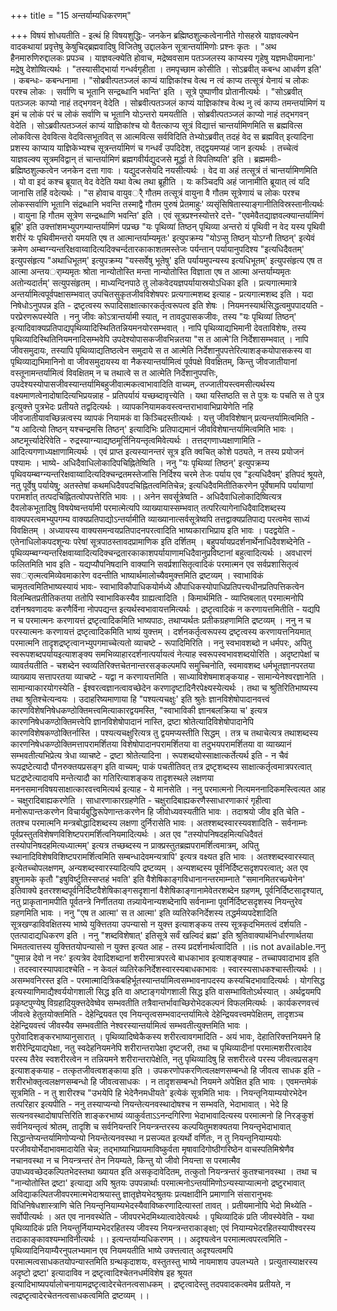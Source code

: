 +++
title = "15 अन्तर्याम्यधिकरणम्"

+++
विषयं शोधयतीति - इत्थं हि विषयशुद्धिः- जनकेन ब्रह्मिष्ठशुल्कत्वेनानीते गोसहस्रे याज्ञवल्क्येन वादकथायां प्रवृत्तेषु केषुचिद्ब्रह्मवादिषु विजितेषु उद्दालकेन सूत्रान्तर्यामिणोः प्रश्नः कृतः । "अथ हैनमारुणिरुद्दालकः प्रपञ्च । याज्ञवल्क्येति होवाच, मद्रेष्ववसाम पतञ्जलस्य काप्यस्य गृहेषु यज्ञमधीयमानाः' मद्रेषु देशोष्वित्यर्थः । "तस्यासीद्भार्या गन्धर्वगृहीता । तमपृच्छाम कोसीति । सोऽब्रवीत् कबन्ध आधर्वण इति' । कबन्धः- कबन्धनामा । "सोब्रवीत्पतञ्जलं काप्यं याज्ञिकांश्च वेत्थ न त्वं काप्य तत्सूत्रं येनायं च लोकः परश्च लोकः । सर्वाणि च भूतानि सन्द्रब्धानि भवन्ति' इति । सूत्रे पुष्पाणीव प्रोतानीत्यर्थः । "सोऽब्रवीत् पतञ्जलः काप्यो नाहं तद्भगवन् वेदेति । सोब्रवीत्पतञ्जलं काप्यं याज्ञिकांश्च वेत्थ नु त्वं काप्य तमन्तर्यामिणं य इमं च लोकं परं च लोकं सर्वाणि च भूतानि योऽन्तरो यमयतीति । सोब्रवीत्पतञ्जलं काप्यो नाहं तद्भगवन् वेदेति । सोऽब्रवीत्पतञ्जलं काप्यं याज्ञिकांश्च यो वैतत्काप्य सूत्रं विद्यात्तं चान्तर्यामिणमिति स ब्रह्मवित्स लोकवित्स देववित्स वेदवित्सभूतवित् स आत्मवित्स सर्वविदिति तेभ्योऽब्रवीत् तदहं वेद स ब्रह्मवित् इत्यादिना प्रशस्य काप्याय याज्ञिकेभ्यश्च सूत्रन्तर्यामिणं च गन्धर्वं उपदिदेश, तद्द्वयमप्यहं जान इत्यर्थः । तच्चेत्वं याज्ञवल्क्य सूत्रमविद्वान् तं चान्तर्यामिणं ब्रह्मगवीर्यद्युदजसे मूर्द्धा ते विपतिष्यति' इति । ब्रह्ममवीः- ब्रह्मिष्ठशुल्कत्वेन जनकेन दत्ता गावः । यद्युदजसेयदि नयसीत्यर्थः । वेद वा अहं तत्सूत्रं तं चान्तर्यामिणमिति । यो वा इदं कश्च ब्रूयात् वेद वेदेति यथा वेत्थ तथा ब्रूहीति । यः कञ्चिदपि अहं जानामीति ब्रूयात् त्वं यदि जानासि तर्हि वदेत्यर्थः । "स होवाच वायुवर्ै गौतम तत्सूत्रं वायुना वै गौतम सूत्रेणायं च लोकः परश्च लोकस्सर्वाणि भूतानि संद्रब्धानि भवन्ति तस्माद्वै गौतम पुरुषं प्रेतमाहुः' व्यसृंसिषितास्याङ्गानीतिविस्रस्तानीत्यर्थः । वायुना हि गौतम सूत्रेण सन्द्रब्धाणि भवन्ति' इति । एवं सूत्रप्रश्नस्योत्तरे दत्ते- "एवमेवैतद्याज्ञवल्क्यान्तर्यामिणं ब्रूहि' इति उक्त्तांशमभ्युपगम्यान्तर्यामिणं पप्रच्छ "यः पृथिव्यां तिष्ठन् पृथिव्या अन्तरो यं पृथिवी न वेद यस्य पृथिवी शरीरं यः पृथिवीमन्तरो यमयति एष त आत्मान्तर्याम्यमृतः' इत्युपक्रम्य "योऽप्सु तिष्ठन् योऽग्नौ तिष्ठन्' इत्येवं क्रमेण अम्ब्वग्न्यन्तरिक्षवाय्वादित्यदिक्चर्न्दतारकाकाशतमस्तेजः पर्यन्तान् पर्यायानुपदिश्य "इत्यधिदैवतम्' इत्युपसंहृत्य "अथाधिभूतम्' इत्युपक्रम्य "यस्सर्वेषु भूतेषु' इति पर्यायमुपन्यस्य इत्यधिभूतम्' इत्युपसंहृत्य एष त आत्मा अन्तयर्ाम्यमृतः श्रोता नान्योतोस्ति मन्ता नान्योतोस्ति विज्ञाता एष त आत्मा अन्तर्याम्यमृतः अतोन्यदार्तम्' सत्युपसंहृतम् । माध्यन्दिनपाठे तु लोकवेदयज्ञपर्यायास्रयोऽधिका इति । प्रत्यगात्ममात्रे अन्तर्यामित्वपूर्वपक्षासम्भवात् उपचितसुकृतजीवविशेषपरः प्रत्यगात्मशब्द इत्याह - प्रत्यगात्मशब्द इति । यदा निषेधोऽनुपपन्न इति - द्रष्टृत्वस्य रूपादिसाक्षात्कारकर्तृत्वरूपत्व इति शेषः । नियमनस्यार्थसिद्धत्वमुपपादयति - परप्रेरणरूपस्येति । ननु जीवः कोऽत्रान्तर्यामी स्यात्, न तावदुपासकजीवः, तस्य "यः पृथिव्यां तिष्ठन्' इत्यादिवाक्यप्रतिपाद्यपृथिव्यादिस्थितितन्नियमनयोरसम्भवात् । नापि पृथिव्याद्यभिमानी देवताविशेषः, तस्य पृथिव्यादिस्थितिनियमनादिसम्भवेपि उपदेश्योपासकजीवभिन्नतया "स त आत्मे'ति निर्देशासम्भवात् । नापि जीवसमुदायः, तस्यापि पृथिव्याद्यतिष्ठत्वेन समुदाये स त आत्मेति निर्देशानुपपत्तेरित्याशङ्कयोपासकस्य वा पृथिव्याद्यभिमानिनो वा जीवसमुदायस्य वा नैकस्यान्तर्यामित्वं पूर्वपक्षे विवक्षितम्, किन्तु जीवजातीयानां वस्तूनामन्तर्यामित्वं विवक्षितम् न च तथात्वे स त आत्मेति निर्देशानुपपत्तिः, उपदेश्यस्योपासजीवस्यान्तर्यामिबहुजीवात्मकत्वाभावादिति वाच्यम्, तज्जातीयस्त्वमसीत्यर्थस्य वक्ष्यमाणत्वेनादोषादित्यभिप्रयन्नाह - प्रतिपर्यायं यच्छब्दावृत्त्येति । यथा यस्तिष्ठति स ते पुत्रः यः पचति स ते पुत्र इत्युक्त्ते पुत्रभेदः प्रतीयते तद्वदित्यर्थः । व्यापकनियामकवस्त्वन्तराभावाभिप्रायेणेति नहि जीवजातीयावच्छिन्नत्वस्य व्यापकं नियामकं वा किञ्चिदस्तीत्यर्थः । यत्तु जीवविशेषान् प्रत्यन्तर्यामित्वमिति - "य आदित्यो तिष्ठन् यश्चन्द्रमसि तिष्ठन्' इत्यादिभिः प्रतिपाद्यमानं जीवविशेषान्तर्यामित्वमिति भावः । अष्टमूर्त्त्यादेरिवेति - रुद्रस्याग्न्याद्यष्ठमूर्त्तिनियन्तृत्वमिवेत्यर्थः । तत्तद्गणाध्यक्षाणामिति - आदित्यगणाध्यक्षाणामित्यर्थः । एवं प्राप्त इत्यस्यानन्तरं सूत्र इति क्वचित् कोशे पठ्यते, न तस्य प्रयोजनं पश्यामः । भाष्ये- अधिदैवाधिलोकादिपचिह्नितेष्विति । ननु "यः पृथिव्यां तिष्ठन्' इत्युपक्रम्य पृथिवयम्ब्वग्न्यन्तरिक्षवाय्वादित्यदिक्चन्द्रतमस्तेजांसि निर्दिश्य चरमे तेजः पर्याय एव "इत्यधिदैवम्' इतिपदं श्रूयते, नतु पूर्वेषु पर्यायेषु; अतस्तेषां कथमधिदैवपदचिह्नितत्वमितिचेन्न; इत्यधिदैवमितीतिकरणेन पूर्वेषामपि पर्यायाणां परामर्शात् तत्पदचिह्नितत्वोपपत्तेरिति भावः ।। अनेन सवर्सूत्रेष्वति - अधिदैवाधिलोकादिष्वित्यत्र दैवलोकभूतादिषु विषयेष्वन्तर्यामी परमात्मेत्यपि व्याख्यायास्सम्भवात् तत्परित्यागेनाधिदैवादिशब्दस्य वाक्यपरत्वमभ्युपगम्य वाक्यप्रतिपाद्योऽन्तर्यामीति व्याख्यानात्सर्वसूत्रेष्वपि तत्तद्वाक्यप्रतिपाद्य परत्वमेव साध्यं विवक्षितम् । अध्यायस्य वाक्यसमन्वयप्रतिपादनपरत्वादिति भाष्यकाराभिप्राय इति भावः । पदद्वयेति - एतेनाधिलोकपदशून्यः परेषां सूत्रपाठस्तावदप्रामाणिक इति दर्शितम् । बहुपर्यायप्रदर्शनार्थेनाधिदैवशब्देनेति - पृथिव्यम्ब्वग्न्यन्तरिक्षवाय्वादित्यदिक्चन्द्रतारकाकाशपर्यायाणामधिदैवानुप्रविष्टानां बहुत्वादित्यर्थः । अवधारणं फलितमिति भाव इति - यद्यप्यौपनिषदानि वाक्यानि सवर्प्रशासितृत्वादिकं परमात्मन एव सर्वप्रशासितृत्वं सवर्ात्मत्वमिव्येवमाकारेण वदन्तीति भाष्यार्थमालोच्यैवमुक्त्तमिति द्रष्टव्यम् । स्वाभाविकं चामृतत्वमितिभाष्यस्यायं भावः- स्वाभाविकौपाधिकयोर्मध्ये औपाधिकस्योपाधिप्रतिपत्त्यधीनप्रतिपत्तिकत्वेन विलम्बितप्रतीतिकतया ततोपि स्वाभाविकस्यैव ग्राह्यत्वादिति । किमार्थमिति - व्याप्तिबलात् परमात्मनोपि दर्शनश्रवणादयः करणैर्विना नोपपद्यन्त इत्यर्थस्वभावायत्तमित्यर्थः । द्रष्टृत्वादिकं न करणायत्तमितीति - यद्यपि न च परमात्मनः करणायत्तं द्रष्टृत्वादिकमिति भाष्यपाठः, तथाप्यर्थतः प्रतीकग्रहणामिति द्रष्टव्यम् । ननु न च परस्यात्मनः करणायत्तं द्रष्टृत्वादिकमिति भाष्यं युक्त्तम् । दर्शनकर्तृत्वरूपस्य द्रष्टृत्वस्य करणायत्तनियमात् परमात्मनि तादृशद्रष्टृत्वानभ्युपगमाच्चेत्यतो व्याचष्टे - रूपादिमिरिति । ननु स्वभावशब्दो न धर्मपरः, अपितु स्वरूपशब्दपर्यायइत्याशङ्क्य समभिव्याहारदर्शनात्पर्यायत्वं नेत्याह स्वरूपस्वभावशब्दयोरिति । अदृष्टापेक्षां च व्यावर्तयतीति - चशब्देन स्वव्यतिरिक्त्तचेतनान्तरसङ्कल्पमपि समुच्चिनोति, स्वमावशब्द धर्मभूतज्ञानपरतया व्याख्याय सत्तापरतया व्याचष्टे - यद्वा न करणायत्तमिति । साध्याविशेषमाशङ्कयाह - सामान्येनेश्वरज्ञानेति । सामान्याकारयोगस्येति - ईश्वरत्वज्ञानत्वावच्छेदेन करणादृष्टादिनैरपेक्ष्यस्येत्यर्थः । तथा च श्रुतिरितिभाष्यस्य तथा श्रुतिश्चेत्यन्वयः । उदाहरिष्यमाणाया हि "पश्यत्यचक्षुः' इति श्रुतेः ज्ञानविशेषोपादानवत्त्वं कारणविशेषनिषेधकण्ठोक्तिमत्त्वमित्याकारद्वयमस्ति, "स्वाभाविकी ज्ञानबलक्रिया च' इत्यत्र कारणनिषेधकण्ठोक्तिमत्त्वेपि ज्ञानविशेषोपादानं नास्ति, द्रष्टा श्रोतेत्यादिविशेषोपादानेपि कारणविशेषकण्ठोक्तिर्नास्ति । पश्यत्यचक्षुरित्यत्र तु द्वयमप्यस्तीति सिद्धम् । तत्र च तथाचेत्यत्र तथाशब्दस्य कारणनिषेधकण्ठोक्तिमत्तापरामर्शितया विशेषोपादानपरामर्शितया वा तदुभयपरामर्शितया वा व्याख्यानं सम्भवतीत्यभिप्रेत्य त्रेधा व्याचष्टे - द्रष्टा श्रोतेत्यादिना । रूपशब्दयोस्साक्षात्कर्तेत्यर्थ इति - न चैवं रूपद्रष्टेत्यादौ पौनरुक्तयप्रसङ्ग इति वाच्यम्; पाकं पचतीतिवत् तत्र द्रष्टृशब्दस्य साक्षात्कर्तृत्वमात्रपरत्वात् घटद्रष्टेत्यादावपि मन्तेत्यादौ का गतिरित्याशङ्कय तादृशस्थले लक्षणया मननसमानविषयसाक्षात्कारवत्त्वमित्यर्थ इत्याह - ये मानसेति । ननु परमात्मनो नित्यमननादिकमस्त्वित्यत आह - चक्षुरादिबाह्यकरणेति । साधारणाकारग्रहणेति - चक्षुरादिबाह्यकरणैस्साधारणाकारं गृहीत्वा मनोरूपान्तःकरणेन विचार्यबुद्धिरूपेणान्तःकरणेन हि जीवोध्यवस्यतीति भावः । तदाश्रयो जीव इति चेति - ततश्च परमात्मनि मन्त्रबोद्धादिशब्दस्य लक्षणा दुर्निरासेति भावः । अतश्शब्दस्वारस्यवशादिति - सर्वनाम्नः पूर्वप्रस्तुतविशेषणविशिष्टपरामर्शित्वनियमादित्यर्थः । अत एव "तस्योपनिषदहमित्यधिदैवतं तस्योपनिषदहमित्यध्यात्मम्' इत्यत्र तच्छब्दस्य न प्राक्प्रस्तुतब्रह्मपरामर्शित्वमात्रम्, अपितु स्थानादिविशेषविशिष्टपरामर्शित्वमिति सम्बन्धादेवमन्यत्रापि' इत्यत्र वक्ष्यत इति भावः । अतश्शब्दस्वारस्यात् इत्येतच्चोपलक्षणम्, अन्यशब्दस्वारस्यादित्यपि द्रष्टव्यम् । अन्यशब्दस्य पूर्वनिर्दिष्टसदृशपरत्वात्; अत एव इषुनामके कृतौ "इषुविर्ष्टुतिस्सप्तहं भवति' इति वैशेषिकाङ्गविधानानन्तरमाम्नाते "समानमितरच्छ्येनेन' इतिवाक्ये इतरश्शब्दपूर्वनिर्दिष्टवैशेषिकाङ्गसदृशानां वैशेषिकाङ्गानामेवेतरशब्देन ग्रहणम्, पूर्वनिर्दिष्टसादृश्यात्, नतु प्राकृतानामपीति पूर्वतन्त्रे निर्णीततया तन्न्यायेनान्यशब्देनापि सर्वनाम्ना पूवर्निर्दिष्टसदृशस्य नियन्तुरेव ग्रहणमिति भावः । ननु "एष त आत्मा' स त आत्मा' इति व्यतिरेकनिर्देशस्य तद्धर्मव्यपदेशादिति सूत्रखण्डाविवक्षितस्य भाष्ये युक्त्तितया उपन्यासो न युक्त्त इत्याशङ्कय तस्य सूत्रकृदभिमतत्वं दर्शयति - एतत्पादाद्यधिकरण इति । ननु "शब्दविशेषात्' इतिसूत्रे सर्वं खल्विदं ब्रह्म' इति श्रुतिवाक्यार्थनिर्धारणार्थतया भिमतत्वात्तस्य युक्त्तितयोपन्यासो न युक्त्त इत्यत आह - तस्य प्रदर्शनार्थत्वादिति ।।is not available.ननु "पुमान्न देवो न नरः' इत्यत्रेव देवादिशब्दानां शरीरमात्रपरत्वे बाधकाभाव इत्याशङ्क्याह - तच्चापवादाभाव इति । तदस्वारस्यापवादश्चेति - न केवलं व्यतिरेकनिर्देशस्वारस्यबाधकाभावः । स्वारस्यसाधकश्चास्तीत्यर्थः ।। असम्भवनिरस्त इति - परमात्मादित्रिकबहिर्भूतस्यान्तर्यामित्वसम्भावनापदस्य कस्यचिदभावादित्यर्थः । योगसिद्ध इत्यस्याणिमाद्यैश्वर्ययोगशाली सिद्ध इति वा अष्टाङ्गयोगशाली सिद्ध इति वासम्भावितोऽर्थस्यात् । अर्थद्वयमपि प्रकृष्टपुण्येषु विग्रहादियुक्त्तदेवेष्वेव सम्भवतीति तत्रैवान्तर्भावाच्छिरोभेदकल्पनं विफलमित्यर्थः । कार्यकरणवत्त्वं जीवत्वे हेतुतयोक्तमिति - देहेन्द्रियवत एव नियन्तृत्वसम्भवादन्तर्यामित्वे देहेन्द्रियवत्त्वमपेक्षितम्, तादृशञ्च देहेन्द्रियवत्त्वं जीवस्यैव सम्भवतीति नेश्वरस्यान्तर्यामित्वं सम्भवतीत्युक्त्तमिति भावः । पुरोवादिशङ्करभाष्यानुसारात् । पृथिव्यादिष्वेकैकस्य शरीरत्वावगमादिति - अयं भावः, देहातिरिक्त्तनियमने हि शरीरेन्द्रियाद्यपेक्षा, नतु स्वदेहनियमनेपि शरीरान्तरापेक्षा दृष्टजरी, तथा च पृथिव्यादीनां परमात्मशरीरत्वादेव परस्य तैरेव स्वशरीरत्वेन न तन्नियमने शरीरान्तरापेक्षेति, नतु पृथिव्यादिषु हि सशरीरत्वे परस्य जीवत्वप्रसङ्ग इत्याशङ्कयाह - तत्कृतजीवत्वशङ्काया इति । उपकरणोपकरणित्वलक्षणसम्बन्धो हि जीवत्व साधक इति - शरीरभोक्तृत्वलक्षणसम्बन्धो हि जीवत्वसाधकः । न तादृशसम्बन्धो नियमने अपेक्षित इति भावः । एवमन्तमेकं सूत्रमिति - न तु शारीरश्च "उभयेपि हि भेदेनैनमधीयते' इत्येकं सूत्रमिति भावः । नियन्तृनियाम्ययोरभेदेन तत्परिहार इत्यपीति - ननु तस्याप्यन्यो नियन्तेत्यनवस्थादोषश्च न सम्भवति, भेदाभावात् । भेदे हि सत्यनवस्थादोषापत्तिरिति शाङ्करभाष्यं व्याकुर्वताऽऽनन्दगिरिणा भेदाभावादित्यस्य परमात्मनो हि निरङ्कुशं सर्वनियन्तृत्वं श्रोतम्, तादृशि च सर्वनियन्तरि नियन्त्रन्तरस्य कल्पयितुमशक्यतया नियन्तृभेदाभावात् सिद्धान्तेप्यन्तर्यामिणोप्यन्यो नियन्तेत्यनवस्था न प्रसज्यत इत्यर्थो वर्णितः, न तु नियन्तृनियाम्ययोः परजीवयोर्भेदाभावमादायेति चेन्न; तद्भाष्याभिप्रायमाविष्कुर्वता मृषावादिगोष्ठीगरिष्ठेन वाचस्पतिमिश्रेणैव नचानवस्था न च नियन्त्रन्तरं तेन नियम्यते, किन्तु यो जीवो नियन्ता स परमात्मैव उपाध्यवच्छेदकल्पितभेदस्तथा ख्यायत इति असकृदावेदितम्, तत्कुतो नियन्त्रन्तरं कुतश्चानवस्था । तथा च "नान्योतोस्ति द्रष्टा' इत्याद्या अपि श्रुतयः उपपन्नार्थाः परमात्मनोऽन्तर्यामिणोऽन्यस्याप्यात्मनो द्रष्टुरभावात् अविद्याकल्पितजीवपरमात्मभेदाश्रयास्तु ज्ञातृज्ञेयभेदश्रुतयः प्रत्यक्षादीनि प्रमाणानि संसारानुभवः विधिनिषेधशास्त्राणि चेति नियन्तृनियाम्यभेदस्यैवाविष्करणादित्यास्तां तावत् । प्रतीयमानोपि भेदो मिथ्येति - सर्वोपीत्यर्थः । अत एव नानवस्थेति - जीवपरभेदमिथ्यात्वादेवेत्यर्थः । पृथिव्यादिकं प्रति जीवस्येवेति - यथा पृथिव्यादिकं प्रति नियन्तुर्नियाम्यभेदरहितस्य जीवस्य नियन्त्रन्तराकाङ्क्षा; एवं नियाम्यभेदरहितस्यापीश्वरस्य तदाकाङ्कावश्यम्भाविनीत्यर्थः ।। इत्यन्तर्याम्यधिकरणम् ।। अदृश्यत्वेन परमात्मत्वपरत्वमिति - पृथिव्यादिनियाम्यैरनुपलभ्यमान एव नियमयतीति भाष्ये उक्त्तत्वात् अदृश्यत्वमपि परमात्मत्वसाधकतयोपन्यास्तमिति ग्रन्थकृदाशयः, वस्तुतस्तु भाष्ये नायमाशय उपलभ्यते । प्रत्युतास्याक्षरस्य अदृष्टो द्रष्टा' इत्यादाविव न द्रष्टृत्वादिश्चेतनधर्मविशेष इह श्रूयत इत्यादिभाष्यपर्यालोचनायामद्रष्टृत्वादेरचेतनत्वसाधकम् । द्रष्टृत्वादेस्तु तदपवादकत्वमेव प्रतीयते, न त्वद्रष्टृत्वादेरचेतनत्वसाधकत्वमिति द्रष्टव्यम् ।।